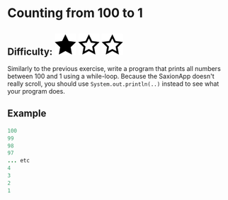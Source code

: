 # Counting from 100 to 1
## Difficulty: ![Filled](../resources/star-filled.svg) ![Outlined](../resources/star-outlined.svg) ![Outlined](../resources/star-outlined.svg) 

Similarly to the previous exercise, write a program that prints all numbers between 100 and 1 using a while-loop. Because the SaxionApp doesn't really scroll, you should use `System.out.println(..)` instead to see what your program does.

## Example
```Java
100
99
98
97
... etc
4
3
2
1
```

